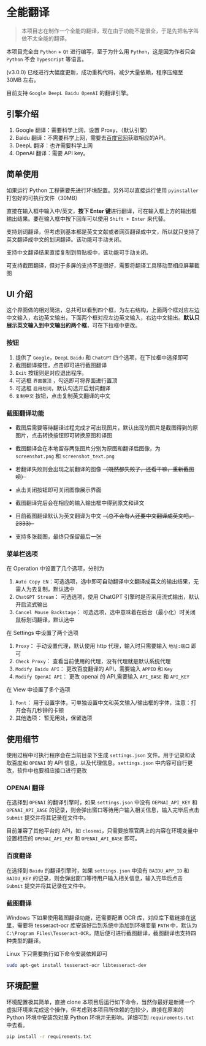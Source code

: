 # 全能翻译

> 本项目志在制作一个全能的翻译，现在由于功能不是很全，于是先把名字叫做不太全能的翻译。

本项目完全由 `Python` + `Qt` 进行编写，至于为什么用 `Python`，这是因为作者只会 `Python` 不会 `Typescript` 等语言。

(v3.0.0) 已经进行大幅度更新，成功重构代码，减少大量依赖，程序压缩至 30MB 左右。

目前支持 `Google DeepL Baidu OpenAI` 的翻译引擎。

## 引擎介绍

1. Google 翻译：需要科学上网，设置 Proxy，（默认引擎）
2. Baidu 翻译：不需要科学上网，需要去[百度官网](https://fanyi-api.baidu.com/)获取相应的API。
3. DeepL 翻译：也许需要科学上网
4. OpenAI 翻译：需要 API key。

## 简单使用

如果运行 Python 工程需要先进行环境配置。另外可以直接运行使用 `pyinstaller` 打包好的可执行文件（30MB）

直接在输入框中输入中/英文，**按下 Enter 键**进行翻译，可在输入框上方的输出框输出结果。要在输入框中按下回车可以使用 `Shift + Enter` 来代替。

支持划词翻译，但考虑到基本都是英文文献或者网页翻译成中文，所以就只支持了英文翻译成中文的划词翻译。该功能可手动关闭。

支持中文翻译结果直接复制到剪贴板中，该功能可手动关闭。

可支持截图翻译，但对于多屏的支持不是很好，需要将翻译工具移动至相应屏幕截图

## UI 介绍

这个界面做的相对简洁，总共可以看到四个框，为左右结构，上面两个框对应左边中文输入，右边英文输出，下面两个框对应左边英文输入，右边中文输出。**默认只展示英文输入到中文输出的两个框**，可在下拉框中更改。

### 按钮

1. 提供了 `Google`，`DeepL` `Baidu` 和 `ChatGPT` 四个选项，在下拉框中选择即可
2. 截图翻译按钮，点击即可进行截图翻译
3. `Exit` 按钮则是对应退出程序。
4. 可选框 `界面置顶` ，勾选即可将界面进行置顶
5. 可选框 `启用划词`，默认勾选开启划词翻译
6. `复制中文` 按钮，点击复制英文翻译的中文

### 截图翻译功能

+ 截图后需要等待翻译过程完成才可出现图片，默认出现的图片是截图得到的原图片，点击转换按钮即可转换原图和译图

+ 截图翻译会在本地留存两张图片分别为原图和翻译后图像，为 `screenshot.png` 和 `screenshot_text.png` 

+ 若翻译失败则会出现之前翻译的图像 ~~（既然都失败了，还看干嘛，重新截图呗）~~

+ 点击关闭按钮即可关闭图像展示界面

+ 截图翻译完后会在相应的输入输出框中得到原文和译文

+ 目前截图翻译默认为英文翻译为中文 ~~（总不会有人还要中文翻译成英文吧，2333）~~

+ 支持多张截图，最终只保留最后一张

### 菜单栏选项

在 Operation 中设置了几个选项，分别为

1. `Auto Copy EN`：可选选项，选中即可自动翻译中文翻译成英文的输出结果，无需人为去复制，默认选中
2. `ChatGPT Stream`： 可选选项，使用 ChatGPT 引擎时是否采用流式输出，默认开启流式输出
3. `Cancel Mouse Backstage`： 可选选项，选中意味着在后台（最小化）时关闭鼠标划词翻译，默认选中

在 Settings 中设置了两个选项

1. `Proxy`： 手动设置代理，默认使用 http 代理，输入时只需要输入 `地址:端口` 即可
2. `Check Proxy`： 查看当前使用的代理，没有代理就是默认系统代理
3. `Modify Baidu API`： 更改百度翻译的 API，需要输入 `APPID` 和 `Key`
4. `Modify OpenAI API`： 更改 openai 的 API,需要输入 `API_BASE` 和 `API_KEY`

在 View 中设置了多个选项

1. `Font`： 用于设置字体，可单独设置中文和英文输入/输出框的字体，注意：打开会有几秒钟的卡顿
2. 其他选项： 暂无用处，保留选项

## 使用细节

使用过程中可执行程序会在当前目录下生成 `settings.json` 文件。用于记录和读取百度和 `OPENAI` 的 API 信息，以及代理信息。`settings.json` 中内容可自行更改，软件中也要相应接口进行更改

### OPENAI 翻译

在选择到 `OPENAI` 的翻译引擎时，如果 `settings.json` 中没有 `OEPNAI_API_KEY` 和 `OPENAI_API_BASE` 的记录，则会弹出窗口等待用户输入相关信息，输入完毕后点击 `Submit` 提交并将其记录在文件中。

目前兼容了其他平台的 API，如 `closeai`，只需要按照官网上的内容在环境变量中设置相应的 `OPENAI_API_KEY` 和 `OPENAI_API_BASE` 即可。

### 百度翻译

在选择到 `Baidu` 的翻译引擎时，如果 `settings.json` 中没有 `BAIDU_APP_ID` 和 `BAIDU_KEY` 的记录，则会弹出窗口等待用户输入相关信息，输入完毕后点击 `Submit` 提交并将其记录在文件中。

### 截图翻译

Windows 下如果使用截图翻译功能，还需要配置 OCR 库，对应库下载链接在[这里](https://github.com/UB-Mannheim/tesseract/wiki)，需要将 tesseract-ocr 库安装好后到系统中添加到环境变量 `PATH` 中，默认为 `C:\Program Files\Tesseract-OCR`，随后便可进行截图翻译，截图翻译也支持四种类型的翻译。

Linux 下只需要执行如下命令安装依赖即可

```bash
sudo apt-get install tesseract-ocr libtesseract-dev
```


## 环境配置

环境配置极其简单，直接 clone 本项目后运行如下命令，当然你最好是新建一个虚拟环境来完成这个操作，但考虑到本项目所依赖的包较少，直接在原来的 Python 环境中安装包对原 Python 环境并无影响。详细可到 `requirements.txt` 中去看。

```bash
pip install -r requirements.txt
```
